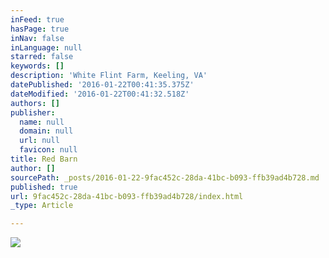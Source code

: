 ```yaml
---
inFeed: true
hasPage: true
inNav: false
inLanguage: null
starred: false
keywords: []
description: 'White Flint Farm, Keeling, VA'
datePublished: '2016-01-22T00:41:35.375Z'
dateModified: '2016-01-22T00:41:32.518Z'
authors: []
publisher:
  name: null
  domain: null
  url: null
  favicon: null
title: Red Barn
author: []
sourcePath: _posts/2016-01-22-9fac452c-28da-41bc-b093-ffb39ad4b728.md
published: true
url: 9fac452c-28da-41bc-b093-ffb39ad4b728/index.html
_type: Article

---
```

![](https://the-grid-user-content.s3-us-west-2.amazonaws.com/27b2db7b-628b-4638-9c6e-145b75c8ccdd.jpg)